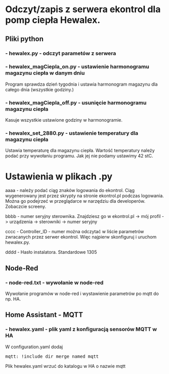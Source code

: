 # Odczyt/zapis z serwera ekontrol dla pomp ciepła Hewalex.

<h2> Pliki python</h2>



<h3> - hewalex.py - odczyt parametów z serwera</h3>
<h3> - hewalex_magCiepla_on.py - ustawienie harmonogramu magazynu ciepła w danym dniu</h3>

  Program sprawdza dzień tygodnia i ustawia harmonogram magazynu dla całego dnia (wszystkie godziny.)

<h3> - hewalex_magCiepla_off.py - usunięcie harmonogramu magazynu ciepła</h3>

  Kasuje wszystkie ustawione godziny w harmonogramie.

<h3> - hewalex_set_2880.py - ustawienie temperatury dla magazynu ciepła</h3>

  Ustawia temperaturę dla magazynu ciepła. Wartość temperatury należy podać przy wywołaniu programu. Jak jej nie podamy ustawimy 42 stC.

# Ustawienia w plikach .py

aaaa - należy podać ciąg znaków logowania do ekontrol. Ciąg wygenerowany jest przez skrypty na stronie ekontrol.pl podczas logowania. Można go podejrzeć w przeglądarce w narzędziu dla developerów. Zobaczcie screeny.

bbbb - numer seryjny sterownika. Znajdziesz go w ekontrol.pl -> mój profil -> urządzenia -> sterowniki -> numer seryjny

cccc - Controller_ID - numer można odczytać w liście parametrów zwracanych przez serwer ekontrol. Więc najpierw skonfiguruj i uruchom hewalex.py.

dddd - Hasło instalatora. Standardowe 1305

<h2> Node-Red</h2>

<h3> - node-red.txt - wywołanie w node-red</h3>

Wywołanie programów w node-red i wystawienie parametrów po mqtt do np. HA.

<h2> Home Assistant - MQTT</h2>

<h3> - hewalex.yaml - plik yaml z konfiguracją sensorów MQTT w HA</h3>

W configuration.yaml dodaj 
<pre>mqtt: !include_dir_merge_named mqtt</pre>

Plik hewalex.yaml wrzuć do katalogu w HA o nazwie mqtt

